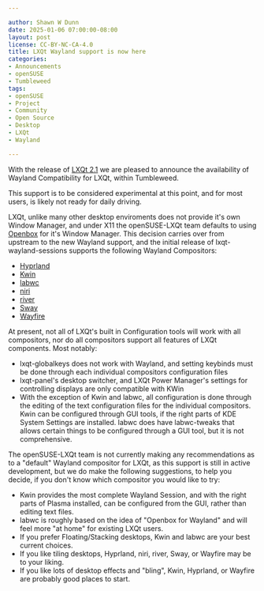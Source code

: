 ```yaml
---

author: Shawn W Dunn
date: 2025-01-06 07:00:00-08:00
layout: post
license: CC-BY-NC-CA-4.0
title: LXQt Wayland support is now here
categories:
- Announcements
- openSUSE
- Tumbleweed
tags:
- openSUSE
- Project
- Community
- Open Source
- Desktop
- LXQt
- Wayland

---
```

With the release of [LXQt 2.1](https://lxqt-project.org/release/2024/11/05/release-lxqt-2-1-0/) we are pleased to announce the availability of Wayland Compatibility for LXQt, within Tumbleweed.

This support is to be considered experimental at this point, and for most users, is likely not ready for daily driving.

LXQt, unlike many other desktop enviroments does not provide it's own Window Manager, and under X11 the openSUSE-LXQt team defaults to using [Openbox](https://openbox.org/) for it's Window Manager.  This decision carries over from upstream to the new Wayland support, and the initial release of lxqt-wayland-sessions supports the following Wayland Compositors:

- [Hyprland](https://hyprland.org)
- [Kwin](https://invent.kde.org/plasma/kwin)
- [labwc](https://labwc.github.io)
- [niri](https://github.com/YaLTeR/niri)
- [river](https://isaacfreund.com/software/river)
- [Sway](https://swaywm.org)
- [Wayfire](https://wayfire.org)

At present, not all of LXQt's built in Configuration tools will work with all compositors, nor do all compositors support all features of LXQt components.  Most notably:

- lxqt-globalkeys does not work with Wayland, and setting keybinds must be done through each individual compositors configuration files
- lxqt-panel's desktop switcher, and LXQt Power Manager's settings for controlling displays are only compatible with KWin
- With the exception of Kwin and labwc, all configuration is done through the editing of the text configuration files for the individual compositors.  Kwin can be configured through GUI tools, if the right parts of KDE System Settings are installed.  labwc does have labwc-tweaks that allows certain things to be configured through a GUI tool, but it is not comprehensive.

The openSUSE-LXQt team is not currently making any recommendations as to a "default" Wayland compositor for LXQt, as this support is still in active development, but we do make the following suggestions, to help you decide, if you don't know which compositor you would like to try:

- Kwin provides the most complete Wayland Session, and with the right parts of Plasma installed, can be configured from the GUI, rather than editing text files.
- labwc is roughly based on the idea of "Openbox for Wayland" and will feel more "at home" for existing LXQt users.
- If you prefer Floating/Stacking desktops, Kwin and labwc are your best current choices.
- If you like tiling desktops, Hyprland, niri, river, Sway, or Wayfire may be to your liking.
- If you like lots of desktop effects and "bling", Kwin, Hyprland, or Wayfire are probably good places to start.

